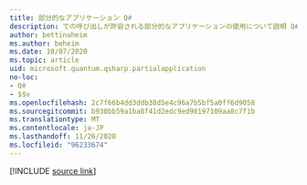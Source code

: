 ```yaml
---
title: 部分的なアプリケーション Q#
description: での呼び出しが許容される部分的なアプリケーションの使用について説明 Q# します。
author: bettinaheim
ms.author: beheim
ms.date: 10/07/2020
ms.topic: article
uid: microsoft.quantum.qsharp.partialapplication
no-loc:
- Q#
- $$v
ms.openlocfilehash: 2c7f66b4dd3ddb38d5e4c96a7b5bf5a0ff6d9058
ms.sourcegitcommit: b930bb59a1ba8f41d2edc9ed98197109aa8c7f1b
ms.translationtype: MT
ms.contentlocale: ja-JP
ms.lasthandoff: 11/26/2020
ms.locfileid: "96233674"
---
```

<!---
# Partial application in Q#
-->

[!INCLUDE [source link](~/includes/qsharp-language/Specifications/Language/3_Expressions/PartialApplication.md)]

